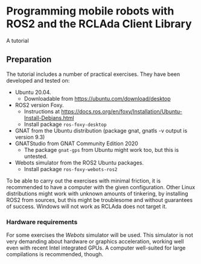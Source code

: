 # Programming mobile robots with ROS2 and the RCLAda Client Library

A tutorial

## Preparation

The tutorial includes a number of practical exercises. They have been developed and tested on: 

- Ubuntu 20.04. 
    - Downloadable from https://ubuntu.com/download/desktop 
- ROS2 version Foxy.
    - Instructions at https://docs.ros.org/en/foxy/Installation/Ubuntu-Install-Debians.html
    - Install package `ros-foxy-desktop`
- GNAT from the Ubuntu distribution (package gnat, gnatls -v output is version 9.3)
- GNATStudio from GNAT Community Edition 2020
    - The package `gnat-gps` from Ubuntu might work too, but this is untested.
- Webots simulator from the ROS2 Ubuntu packages.
    - Install package `ros-foxy-webots-ros2`

To be able to carry out the exercises with minimal friction, it is recommended to have a computer with the given configuration. Other Linux distributions might work with unknown amounts of tinkering, by installing ROS2 from sources, but this might be troublesome and without guarantees of success. Windows will not work as RCLAda does not target it.

### Hardware requirements

For some exercises the *Webots* simulator will be used. This simulator is not very demanding about hardware or graphics acceleration, working well even with recent Intel integrated GPUs. A computer well-suited for large compilations is recommended, though.

